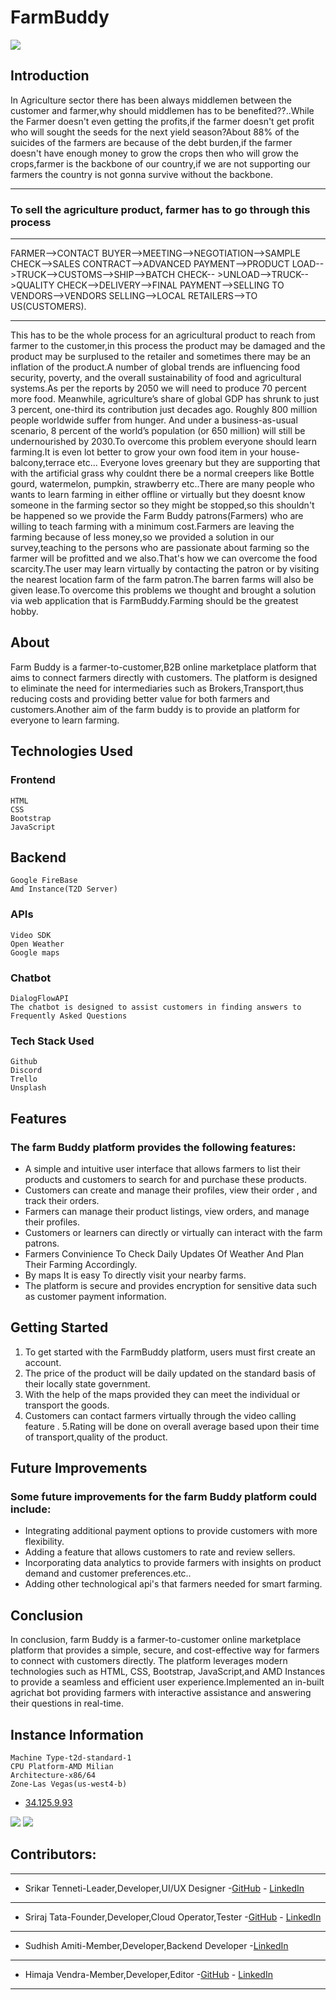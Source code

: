 # FarmBuddy
<img src="https://user-images.githubusercontent.com/95526528/232857161-ba1ea007-f656-4962-9bd1-829fdd925184.png">

## Introduction 

In Agriculture sector there has been always middlemen between the customer and farmer,why should middlemen has to be benefited??..While the Farmer doesn't even getting the profits,if the farmer doesn't get profit who will sought the seeds for the next yield season?About 88% of the suicides of the farmers are because of the debt burden,if the farmer doesn't have enough money to grow the crops then who will grow the crops,farmer is the backbone of our country,if we are not supporting our farmers the country is not gonna survive without the backbone.

---

### To sell the agriculture product, farmer has to go through this process

---

FARMER-->CONTACT BUYER-->MEETING-->NEGOTIATION-->SAMPLE CHECK-->SALES CONTRACT-->ADVANCED PAYMENT-->PRODUCT LOAD-->TRUCK-->CUSTOMS-->SHIP-->BATCH CHECK-- >UNLOAD-->TRUCK-->QUALITY CHECK-->DELIVERY-->FINAL PAYMENT-->SELLING TO VENDORS-->VENDORS SELLING-->LOCAL RETAILERS-->TO US(CUSTOMERS).

---
This has to be the whole process for an agricultural product to reach from farmer to the customer,in this process the product may be damaged and the product may be surplused to the retailer and sometimes there may be an inflation of the product.A number of global trends are influencing food security, poverty, and the overall sustainability of food and agricultural systems.As per the reports by 2050 we will need to produce 70 percent more food. Meanwhile, agriculture’s share of global GDP has shrunk to just 3 percent, one-third its contribution just decades ago. Roughly 800 million people worldwide suffer from hunger. And under a business-as-usual scenario, 8 percent of the world’s population (or 650 million) will still be undernourished by 2030.To overcome this problem everyone should learn farming.It is even lot better to grow your own food item in your house-balcony,terrace etc... Everyone loves greenary but they are supporting that with the artificial grass why couldnt there be a normal creepers like Bottle gourd, watermelon, pumpkin, strawberry etc..There are many people who wants to learn farming in either offline or virtually but they doesnt know someone in the farming sector so they might be stopped,so this shouldn't be happened so we provide the Farm Buddy patrons(Farmers) who are willing to teach farming with a minimum cost.Farmers are leaving the farming because of less money,so we provided a solution in our survey,teaching to the persons who are passionate about farming so the farmer will be profitted and we also.That's how we can overcome the food scarcity.The user may learn virtually by contacting the patron or by visiting the nearest location farm of the farm patron.The barren farms will also be given lease.To overcome this problems we thought and brought a solution via web application that is FarmBuddy.Farming should be the greatest hobby.
## About
Farm Buddy is a farmer-to-customer,B2B online marketplace platform that aims to connect farmers directly with customers. The platform is designed to eliminate the need for intermediaries such as Brokers,Transport,thus reducing costs and providing better value for both farmers and customers.Another aim of the farm buddy is to provide an platform for everyone to learn farming.
## Technologies Used
### Frontend
```
HTML
CSS
Bootstrap
JavaScript
```
## Backend
```
Google FireBase
Amd Instance(T2D Server)
```
### APIs
```
Video SDK
Open Weather
Google maps
```
### Chatbot
```
DialogFlowAPI
The chatbot is designed to assist customers in finding answers to Frequently Asked Questions
```
### Tech Stack Used
```
Github
Discord
Trello
Unsplash
```

## Features
### The farm Buddy platform provides the following features:
- A simple and intuitive user interface that allows farmers to list their products and customers to search for and purchase these products.
- Customers can create and manage their profiles, view their order , and track their orders.
- Farmers can manage their product listings, view orders, and manage their profiles.
- Customers or learners can directly or virtually can interact with the farm patrons.
-	Farmers Convinience To Check Daily Updates Of Weather And Plan Their Farming Accordingly.
- By maps It is easy To directly visit your nearby farms.
-	The platform is secure and provides encryption for sensitive data such as customer payment information.
## Getting Started
1. To get started with the FarmBuddy platform, users must first create an account.
2. The price of the product will be daily updated on the standard basis of their locally state government.
3. With the help of the maps provided they can meet the individual or transport the goods.
4. Customers can contact farmers virtually through the video calling feature .
5.Rating will be done on overall average based upon their time of transport,quality of the product.
## Future Improvements
### Some future improvements for the farm Buddy platform could include:
-	Integrating additional payment options to provide customers with more flexibility.
-	Adding a feature that allows customers to rate and review sellers.
-	Incorporating data analytics to provide farmers with insights on product demand and customer preferences.etc..
- Adding other technological api's that farmers needed for smart farming.
## Conclusion
In conclusion, farm Buddy is a farmer-to-customer online marketplace platform that provides a simple, secure, and cost-effective way for farmers to connect with customers directly. The platform leverages modern technologies such as HTML, CSS, Bootstrap, JavaScript,and AMD Instances to provide a seamless and efficient user experience.Implemented an in-built agrichat bot providing farmers with interactive assistance and answering their questions in real-time.
## Instance Information
```
Machine Type-t2d-standard-1
CPU Platform-AMD Milian
Architecture-x86/64
Zone-Las Vegas(us-west4-b) 
```
- [34.125.9.93](http://34.125.9.93)
<img src="https://user-images.githubusercontent.com/95526528/232857975-04ff720c-b5bf-4e5d-92ef-953dc9ef121f.png">
<img src="https://user-images.githubusercontent.com/95526528/232858102-55f2ddcd-b4d0-4ee8-8ff8-89170c718bd9.png"><br>

##  Contributors:

---
- Srikar Tenneti-Leader,Developer,UI/UX Designer -[GitHub](https://github.com/tinkten7)  - [LinkedIn](https://www.linkedin.com/in/srikar-tenneti-849522235/)

---
- Sriraj Tata-Founder,Developer,Cloud Operator,Tester -[GitHub](https://github.com/STRIDER1512)    - [LinkedIn](https://www.linkedin.com/in/sriraj-tata-0499b7228/)

---
- Sudhish Amiti-Member,Developer,Backend Developer -[LinkedIn](https://www.linkedin.com/in/sudhish-amiti-491805224/)

---
- Himaja Vendra-Member,Developer,Editor -[GitHub](https://github.com/himajavendra)   - [LinkedIn](https://www.linkedin.com/in/himaja-vendra-48581324b/)

---
